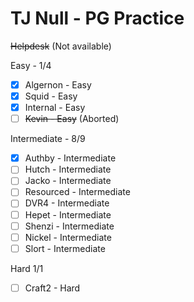 # TJ Null - PG Practice
~~Helpdesk~~ (Not available)

Easy - 1/4
- [x] Algernon - Easy
- [x] Squid - Easy
- [x] Internal - Easy
- [ ] ~~Kevin - Easy~~ (Aborted)

Intermediate - 8/9
- [x] Authby - Intermediate
- [ ] Hutch - Intermediate
- [ ] Jacko - Intermediate
- [ ] Resourced - Intermediate
- [ ] DVR4 - Intermediate
- [ ] Hepet - Intermediate
- [ ] Shenzi - Intermediate
- [ ] Nickel - Intermediate
- [ ] Slort - Intermediate

Hard 1/1
- [ ] Craft2 - Hard

